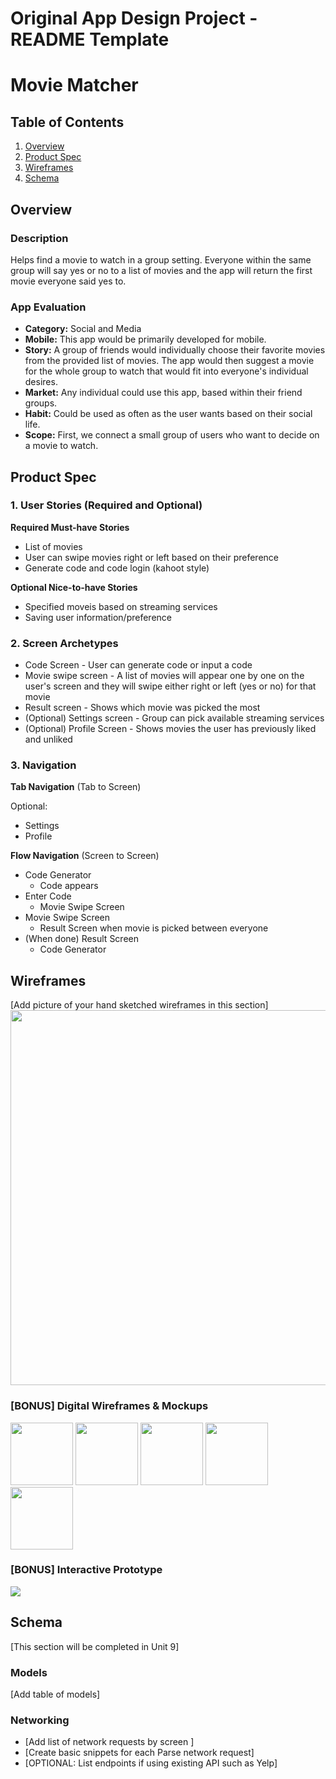 Original App Design Project - README Template
===

# Movie Matcher

## Table of Contents
1. [Overview](#Overview)
1. [Product Spec](#Product-Spec)
1. [Wireframes](#Wireframes)
2. [Schema](#Schema)

## Overview
### Description
Helps find a movie to watch in a group setting. Everyone within the same group will say yes or no to a list of movies and the app will return the first movie everyone said yes to.

### App Evaluation
- **Category:** Social and Media
- **Mobile:** This app would be primarily developed for mobile.
- **Story:** A group of friends would individually choose their favorite movies from the provided list of movies. The app would then suggest a movie for the whole group to watch that would fit into everyone's individual desires.
- **Market:** Any individual could use this app, based within their friend groups.
- **Habit:** Could be used as often as the user wants based on their social life.
- **Scope:** First, we connect a small group of users who want to decide on a movie to watch.

## Product Spec

### 1. User Stories (Required and Optional)

**Required Must-have Stories**
* List of movies
* User can swipe movies right or left based on their preference
* Generate code and code login (kahoot style)

**Optional Nice-to-have Stories**
* Specified moveis based on streaming services
* Saving user information/preference

### 2. Screen Archetypes

* Code Screen - User can generate code or input a code
* Movie swipe screen - A list of movies will appear one by one on the user's screen and they will swipe either right or left (yes or no) for that movie
* Result screen - Shows which movie was picked the most
* (Optional) Settings screen - Group can pick available streaming services
* (Optional) Profile Screen - Shows movies the user has previously liked and unliked

### 3. Navigation

**Tab Navigation** (Tab to Screen)

Optional:
* Settings
* Profile

**Flow Navigation** (Screen to Screen)
* Code Generator
    * Code appears
* Enter Code
    * Movie Swipe Screen
* Movie Swipe Screen
    * Result Screen when movie is picked between everyone
* (When done) Result Screen
    * Code Generator

## Wireframes
[Add picture of your hand sketched wireframes in this section]
<img src="YOUR_WIREFRAME_IMAGE_URL" width=600>

### [BONUS] Digital Wireframes & Mockups
<img src="https://i.imgur.com/vKA9O3M.png" width= 100> <img src="https://i.imgur.com/ulqaE3u.png" width= 100> <img src="https://i.imgur.com/3JuhQVR.png" width= 100> <img src="https://i.imgur.com/FLiGtMK.png" width= 100> <img src="https://i.imgur.com/xk7rzRQ.png" width= 100>

### [BONUS] Interactive Prototype
![](https://i.imgur.com/lrgebJ9.gif)

## Schema 
[This section will be completed in Unit 9]
### Models
[Add table of models]
### Networking
- [Add list of network requests by screen ]
- [Create basic snippets for each Parse network request]
- [OPTIONAL: List endpoints if using existing API such as Yelp]
